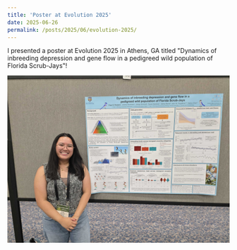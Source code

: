 ```yaml
---
title: 'Poster at Evolution 2025'
date: 2025-06-26
permalink: /posts/2025/06/evolution-2025/
---
```


I presented a poster at Evolution 2025 in Athens, GA titled "Dynamics of inbreeding depression and gene flow in a pedigreed wild population of Florida Scrub-Jays"!

<img src="/images/evolution2025.jpg" alt="Evolution 2025 poster" width="506" height="379" title="Evolution2025">